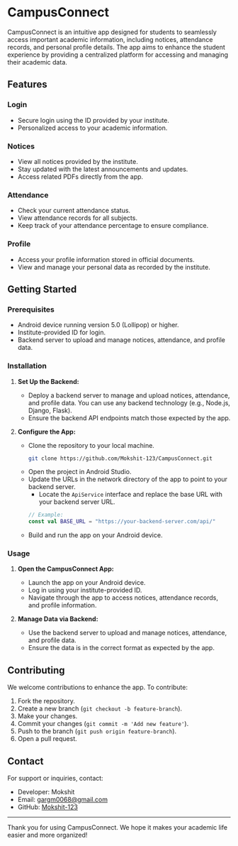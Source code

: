 # CampusConnect

CampusConnect is an intuitive app designed for students to seamlessly access important academic information, including notices, attendance records, and personal profile details. The app aims to enhance the student experience by providing a centralized platform for accessing and managing their academic data.

## Features

### Login
- Secure login using the ID provided by your institute.
- Personalized access to your academic information.

### Notices
- View all notices provided by the institute.
- Stay updated with the latest announcements and updates.
- Access related PDFs directly from the app.

### Attendance
- Check your current attendance status.
- View attendance records for all subjects.
- Keep track of your attendance percentage to ensure compliance.

### Profile
- Access your profile information stored in official documents.
- View and manage your personal data as recorded by the institute.

## Getting Started

### Prerequisites
- Android device running version 5.0 (Lollipop) or higher.
- Institute-provided ID for login.
- Backend server to upload and manage notices, attendance, and profile data.

### Installation
1. **Set Up the Backend:**
   - Deploy a backend server to manage and upload notices, attendance, and profile data. You can use any backend technology (e.g., Node.js, Django, Flask).
   - Ensure the backend API endpoints match those expected by the app.

2. **Configure the App:**
   - Clone the repository to your local machine.
     ```bash
     git clone https://github.com/Mokshit-123/CampusConnect.git
     ```
   - Open the project in Android Studio.
   - Update the URLs in the network directory of the app to point to your backend server.
     - Locate the `ApiService` interface and replace the base URL with your backend server URL.
     ```kotlin
     // Example:
     const val BASE_URL = "https://your-backend-server.com/api/"
     ```
   - Build and run the app on your Android device.

### Usage
1. **Open the CampusConnect App:**
   - Launch the app on your Android device.
   - Log in using your institute-provided ID.
   - Navigate through the app to access notices, attendance records, and profile information.

2. **Manage Data via Backend:**
   - Use the backend server to upload and manage notices, attendance, and profile data.
   - Ensure the data is in the correct format as expected by the app.

## Contributing
We welcome contributions to enhance the app. To contribute:
1. Fork the repository.
2. Create a new branch (`git checkout -b feature-branch`).
3. Make your changes.
4. Commit your changes (`git commit -m 'Add new feature'`).
5. Push to the branch (`git push origin feature-branch`).
6. Open a pull request.


## Contact
For support or inquiries, contact:
- Developer: Mokshit
- Email: gargm0068@gmail.com
- GitHub: [Mokshit-123](https://github.com/Mokshit-123)

---

Thank you for using CampusConnect. We hope it makes your academic life easier and more organized!
